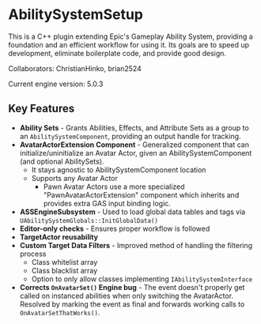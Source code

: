 # AbilitySystemSetup
This is a C++ plugin extending Epic's Gameplay Ability System, providing a foundation and an efficient workflow for using it. Its goals are to speed up development, eliminate boilerplate code, and provide good design.



Collaborators: ChristianHinko, brian2524

Current engine version: 5.0.3

## Key Features
- **Ability Sets** - Grants Abilities, Effects, and Attribute Sets as a group to an `AbilitySystemComponent`, providing an output handle for tracking.
- **AvatarActorExtension Component** - Generalized component that can initialize/uninitialize an Avatar Actor, given an AbilitySystemComponent (and optional AbilitySets).
	- It stays agnostic to AbilitySystemComponent location
	- Supports any Avatar Actor
		- Pawn Avatar Actors use a more specialized "PawnAvatarActorExtension" component which inherits and provides extra GAS input binding logic.
- **ASSEngineSubsystem** - Used to load global data tables and tags via ``UAbilitySystemGlobals::InitGlobalData()``
- **Editor-only checks** - Ensures proper workflow is followed
- **TargetActor reusability**
- **Custom Target Data Filters** - Improved method of handling the filtering process
	- Class whitelist array
	- Class blacklist array
	- Option to only allow classes implementing `IAbilitySystemInterface`
- **Corrects `OnAvatarSet()` Engine bug** - The event doesn\'t properly get called on instanced abilities when only switching the AvatarActor. Resolved by marking the event as final and forwards working calls to `OnAvatarSetThatWorks()`.
